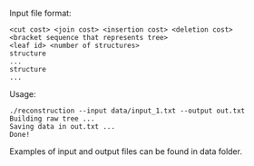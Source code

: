Input file format:
```
<cut cost> <join cost> <insertion cost> <deletion cost>
<bracket sequence that represents tree>
<leaf id> <number of structures>
structure
...
structure
...
```

Usage:
```
./reconstruction --input data/input_1.txt --output out.txt
Building raw tree ...
Saving data in out.txt ...
Done!
```

Examples of input and output files can be found in data folder.
